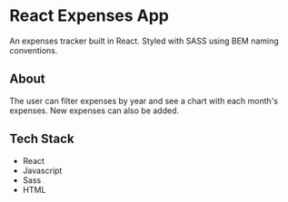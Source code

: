 # React Expenses App 

An expenses tracker built in React. Styled with SASS using BEM naming conventions.

## About

The user can filter expenses by year and see a chart with each month's expenses. New expenses can also be added.

## Tech Stack

- React     
- Javascript    
- Sass
- HTML
